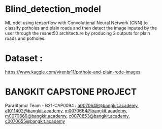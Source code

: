 # Blind_detection_model
ML odel using tensorflow with Convolutional Neural Network (CNN) to classify potholes and plain roads and then detect the image inputed by the user through the resnet50 architecture by producing 2 outputs for plain roads and potholes. 

# Dataset :
https://www.kaggle.com/virenbr11/pothole-and-plain-rode-images 

# BANGKIT CAPSTONE PROJECT
Para6tamol Team - B21-CAP0094 : 
a0070649@bangkit.academy, 
a1011402@bangkit.academy,
m0070664@bangkit.academy, 
m0070669@bangkit.academy, 
c0070653@bangkit.academy, 
c0070655@bangkit.academy
